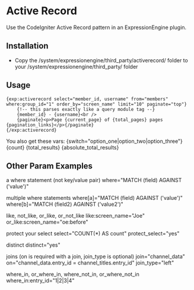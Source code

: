 # Active Record #

Use the CodeIgniter Active Record pattern in an ExpressionEngine plugin.

## Installation

* Copy the /system/expressionengine/third_party/activerecord/ folder to your /system/expressionengine/third_party/ folder

## Usage

	{exp:activerecord select="member_id, username" from="members" where:group_id="1" order_by="screen_name" limit="10" paginate="top"}
		{!-- this parses exactly like a query module tag --}
		{member_id} - {username}<br />
		{paginate}<p>Page {current_page} of {total_pages} pages {pagination_links}</p>{/paginate}
	{/exp:activerecord}

You also get these vars:
	{switch="option_one|option_two|option_three"}
	{count}
	{total_results}
	{absolute_total_results}

## Other Param Examples

a where statement (not key/value pair)
	where="MATCH (field) AGAINST ('value')"
	
multiple where statements
	where[a]="MATCH (field) AGAINST ('value')"
	where[b]="MATCH (field2) AGAINST ('value2')"
	
like, not_like, or_like, or_not_like
	like:screen_name="Joe"
	or_like:screen_name="oe:before"

protect your select
	select="COUNT(*) AS count"
	protect_select="yes"
	
distinct
	distinct="yes"
	
joins (on is required with a join, join_type is optional)
	join="channel_data"
	on="channel_data.entry_id = channel_titles.entry_id"
	join_type="left"
	
where_in, or_where_in, where_not_in, or_where_not_in
	where_in:entry_id="1|2|3|4"